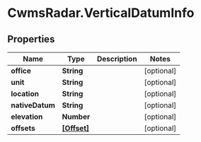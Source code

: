 # CwmsRadar.VerticalDatumInfo

## Properties

Name | Type | Description | Notes
------------ | ------------- | ------------- | -------------
**office** | **String** |  | [optional] 
**unit** | **String** |  | [optional] 
**location** | **String** |  | [optional] 
**nativeDatum** | **String** |  | [optional] 
**elevation** | **Number** |  | [optional] 
**offsets** | [**[Offset]**](Offset.md) |  | [optional] 


